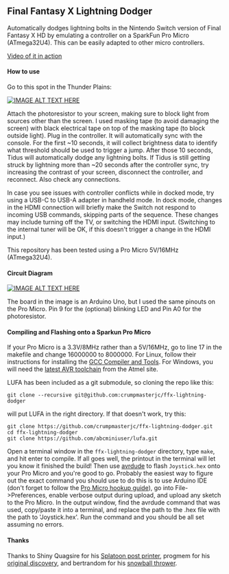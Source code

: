 ## Final Fantasy X Lightning Dodger

Automatically dodges lightning bolts in the Nintendo Switch version of Final Fantasy X HD by emulating a controller on a SparkFun Pro Micro (ATmega32U4). This can be easily adapted to other micro controllers.

[Video of it in action](https://streamable.com/e/9tc3zi)

#### How to use

Go to this spot in the Thunder Plains:

[![IMAGE ALT TEXT HERE](https://i.imgur.com/bxcSTej.jpg)](https://i.imgur.com/bxcSTej.jpg)

Attach the photoresistor to your screen, making sure to block light from sources other than the screen. I used masking tape (to avoid damaging the screen) with black electrical tape on top of the masking tape (to block outside light). Plug in the controller. It will automatically sync with the console. For the first ~10 seconds, it will collect brightness data to identify what threshold should be used to trigger a jump. After those 10 seconds, Tidus will automatically dodge any lightning bolts. If Tidus is still getting struck by lightning more than ~20 seconds after the controller sync, try increasing the contrast of your screen, disconnect the controller, and reconnect. Also check any connections.

In case you see issues with controller conflicts while in docked mode, try using a USB-C to USB-A adapter in handheld mode. In dock mode, changes in the HDMI connection will briefly make the Switch not respond to incoming USB commands, skipping parts of the sequence. These changes may include turning off the TV, or switching the HDMI input. (Switching to the internal tuner will be OK, if this doesn't trigger a change in the HDMI input.)

This repository has been tested using a Pro Micro 5V/16MHz (ATmega32U4).

#### Circuit Diagram

[![IMAGE ALT TEXT HERE](http://www.ardumotive.com/uploads/1/2/7/2/12726513/340563521_orig.jpg)](http://www.ardumotive.com/uploads/1/2/7/2/12726513/340563521_orig.jpg)

The board in the image is an Arduino Uno, but I used the same pinouts on the Pro Micro. Pin 9 for the (optional) blinking LED and Pin A0 for the photoresistor.

#### Compiling and Flashing onto a Sparkun Pro Micro

If your Pro Micro is a 3.3V/8MHz rather than a 5V/16MHz, go to line 17 in the makefile and change 16000000 to 8000000. For Linux, follow their instructions for installing the [GCC Compiler and Tools](https://www.pjrc.com/teensy/gcc.html). For Windows, you will need the [latest AVR toolchain](http://www.atmel.com/tools/atmelavrtoolchainforwindows.aspx) from the Atmel site.

LUFA has been included as a git submodule, so cloning the repo like this:

```
git clone --recursive git@github.com:crumpmasterjc/ffx-lightning-dodger
```

will put LUFA in the right directory. If that doesn't work, try this:

```
git clone https://github.com/crumpmasterjc/ffx-lightning-dodger.git
cd ffx-lightning-dodger
git clone https://github.com/abcminiuser/lufa.git
```

Open a terminal window in the `ffx-lightning-dodger` directory, type `make`, and hit enter to compile. If all goes well, the printout in the terminal will let you know it finished the build! Then use [avrdude](https://www.nongnu.org/avrdude/user-manual/avrdude.html) to flash `Joystick.hex` onto your Pro Micro and you're good to go. Probably the easiest way to figure out the exact command you should use to do this is to use Arduino IDE (don't forget to follow the [Pro Micro hookup guide](https://learn.sparkfun.com/tutorials/pro-micro--fio-v3-hookup-guide)), go into File->Preferences, enable verbose output during upload, and upload any sketch to the Pro Micro. In the output window, find the avrdude command that was used, copy/paste it into a terminal, and replace the path to the .hex file with the path to 'Joystick.hex'. Run the command and you should be all set assuming no errors.

#### Thanks

Thanks to Shiny Quagsire for his [Splatoon post printer](https://github.com/shinyquagsire23/Switch-Fightstick), progmem for his [original discovery](https://github.com/progmem/Switch-Fightstick), and bertrandom for his [snowball thrower](https://github.com/bertrandom/snowball-thrower).
